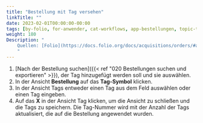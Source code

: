 ```yaml
---
title: "Bestellung mit Tag versehen"
linkTitle: ""
date: 2023-02-01T00:00:00-00:00
tags: [by-folio, for-anwender, cat-workflows, app-bestellungen, topic-tags]
weight: 180
Description: "
    Quellen: [Folio](https://docs.folio.org/docs/acquisitions/orders/#adding-a-tag-to-an-order) & [GBV](https://info.gbv.de/display/FOLIOGBVEXTERN/Folio:+Bestellung+mit+Tag+versehen)
    "
---
```


1.  [Nach der Bestellung suchen]({{< ref "020 Bestellungen suchen und exportieren" >}}), der Tag hinzugefügt werden soll und sie auswählen.
2.  In der Ansicht **Bestellung** auf das **Tag-Symbol** klicken.
3.  In der Ansicht Tags entweder einen Tag aus dem Feld auswählen oder einen Tag eingeben.
4.  Auf das **X** in der Ansicht Tag klicken, um die Ansicht zu schließen und die Tags zu speichern. Die Tag-Nummer wird mit der Anzahl der Tags aktualisiert, die auf die Bestellung angewendet wurden.
